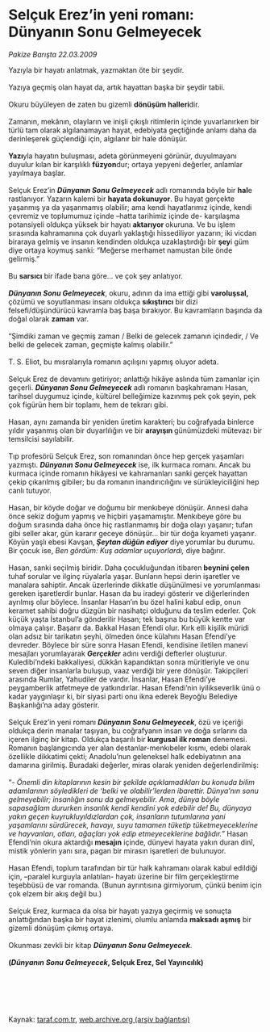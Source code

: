 # Selçuk Erez’in yeni romanı: Dünyanın Sonu Gelmeyecek

*Pakize Barışta 22.03.2009*

<div class="taraf_structure_2col_1zq">
<div class="margen_n">



 <p>Yazıyla bir hayatı anlatmak, yazmaktan öte bir şeydir. <br/><br/>Yazıya geçmiş olan hayat da, artık hayattan başka bir şeydir tabii. <br/><br/>Okuru büyüleyen de zaten bu gizemli <b>dönüşüm halleri</b>dir. <br/><br/>Zamanın, mekânın, olayların ve inişli çıkışlı ritimlerin içinde yuvarlanırken bir türlü tam olarak algılanamayan hayat, edebiyata geçtiğinde anlamı daha da derinleşerek güçlendiği için, algılanır bir hale dönüşür.<b> <br/><br/>Yazı</b>yla hayatın buluşması, adeta görünmeyeni görünür, duyulmayanı duyulur kılan bir karşılıklı <b>füzyon</b>dur; ortaya yepyeni değerler, anlamlar yayılmaya başlar. <br/><br/>Selçuk Erez’in <b><i>Dünyanın Sonu Gelmeyecek</i></b> adlı romanında böyle bir <b>hal</b>e rastlanıyor. Yazarın kalemi bir <b>hayata dokunuyor</b>. Bu hayat gerçekte yaşanmış ya da yaşanmamış olabilir; ama kendi hayatlarımız içinde, kendi çevremiz ve toplumumuz içinde –hatta tarihimiz içinde de- karşılaşma potansiyeli oldukça yüksek bir hayatı <b>aktarıyor </b>okuruna. Ve bu işlem sırasında kahramanına çok duyarlı yaklaştığı hissediliyor yazarın; iki vicdan biraraya gelmiş ve insanın kendinden oldukça uzaklaştırdığı bir <b>şey</b>i güm diye ortaya koymuş sanki: “Meğerse merhamet namustan bile önde gelirmiş.” <br/><br/>Bu <b>sarsıcı</b> bir ifade bana göre... ve çok şey anlatıyor.<b><i> <br/><br/>Dünyanın Sonu Gelmeyecek</i></b>, okuru, adının da ima ettiği gibi <b>varoluşsal,</b> çözümü ve soyutlanması insanı oldukça <b>sıkıştırıcı</b> bir dizi felsefi/düşündürücü kavramla baş başa bırakıyor. Bu kavramların başında da doğal olarak <b>zaman</b> var. <br/><br/>“Şimdiki zaman ve geçmiş zaman / Belki de gelecek zamanın içindedir, / Ve belki de gelecek zaman, geçmişte kalmış olabilir.” <br/><br/>T. S. Eliot, bu mısralarıyla romanın açılışını yapmış oluyor adeta. <br/><br/>Selçuk Erez de devamını getiriyor; anlattığı hikâye aslında tüm zamanlar için geçerli. <b><i>Dünyanın Sonu Gelmeyecek</i></b> adlı romanın başkahramanı Hasan, tarihsel duygumuz içinde, kültürel belleğimize kazınmış pek çok şeyin, pek çok figürün hem bir toplamı, hem de tekrarı gibi. <br/><br/>Hasan, aynı zamanda bir yeniden üretim karakteri; bu coğrafyada binlerce yıldır yaşanmış olan bir duyarlılığın ve bir <b>arayışın </b>günümüzdeki mütevazı bir temsilcisi sayılabilir. <br/><br/>Tıp profesörü Selçuk Erez, son romanından önce hep gerçek yaşamları yazmıştı. <b><i>Dünyanın Sonu Gelmeyecek</i></b> ise, ilk kurmaca romanı. Ancak bu kurmaca içinde romanın hikâyesi ve kahramanları sanki gerçek hayattan çekip çıkarılmış gibiler; bu da romanın inandırıcılığını ve sürükleyiciliğini hep canlı tutuyor. <br/><br/>Hasan, bir köyde doğar ve doğumu bir menkıbeye dönüşür. Annesi daha önce sekiz doğum yapmış ve hiçbiri yaşamamıştır. Menkıbeye göre bu doğum sırasında daha önce hiç rastlanmamış bir doğa olayı yaşanır; tufan gibi seller akar, gün kararır geceye dönüşür... bir tür doğa kıyameti yaşanır. Köyün yaşlı ebesi Kavşan,<b><i> Şeytan düğün ediyor</i></b> diye<b><i> </i></b>yorumlar<b><i> </i></b>bu durumu. Bir çocuk ise, <i>Ben gördüm: Kuş adamlar uçuyorlardı, </i>diye bağırır<i>.</i> <br/><br/>Hasan, sanki seçilmiş biridir. Daha çocukluğundan itibaren<b> beynini çelen</b> tuhaf sorular ve ilginç rüyalarla yaşar. Bunların hepsi derin işaretler ve manalara sahiptir. Ancak üzerlerinde dikkatle düşünülmesi ve yorumlanması gereken işaretlerdir bunlar. Hasan da bu iradeyi gösterir ve diğerlerinden ayrılmış olur böylece. İnsanlar Hasan’ın bu özel halini kabul edip, onun keramet sahibi doğru düzgün bir nasihatçi olduğunu da teslim ederler. Çok küçük yaşta İstanbul’a gönderilir Hasan; tek başına bu büyük kentte var olmaya çalışır. Başarır da. Bakkal Hasan Efendi olur. Kırk elli kişilik müridi olan adsız bir tarikatın şeyhi, ölmeden önce külahını Hasan Efendi’ye devreder. Böylece bir süre sonra Hasan Efendi, kendisine iletilen manevi mesajları yorumlayarak <b><i>Gerçekler</i></b> adını verdiği defterler oluşturur. Kuledibi’ndeki bakkaliyesi, dükkân kapandıktan sonra müritleriyle ve onu seven diğer insanlarla buluşup, vaaz verdiği bir yere dönüşür. Takipçileri arasında Rumlar, Yahudiler de vardır. İnsanlar, Hasan Efendi’ye peygamberlik atfetmeye de yatkındırlar. Hasan Efendi’nin iyilikseverlik ünü o kadar yaygınlaşır ki, bir siyasi parti onu ikna ederek Beyoğlu Belediye Başkanlığı’na aday gösterir. <br/><br/>Selçuk Erez’in yeni romanı <b><i>Dünyanın Sonu Gelmeyecek</i></b>, özü ve içeriği oldukça derin manalar taşıyan, bu coğrafyanın insan ve doğa sırlarını da içeren ilginç bir kitap. Oldukça başarılı bir <b>kurgusal ilk roman</b> denemesi. Romanın başlangıcında yer alan destanlar-menkıbeler kısmı, edebi olarak özellikle dikkatimi çekti; Anadolu’nun geleneksel halk edebiyatının ana damarına girilmiş. Buradaki değerler, miras olarak yeniden değerlendirilmiş: <br/><br/>“<i>- Önemli din kitaplarının kesin bir şekilde açıklamadıkları bu konuda bilim adamlarının söyledikleri de ‘belki ve olabilir’lerden ibarettir. Dünya’nın sonu gelmeyebilir; insanlığın sonu da gelmeyebilir. Ama, dünya böyle sapasağlam dururken insanlık kendi kendini yok edebilir de! Bu, dünyaya yakın geçen kuyrukluyıldızlardan çok, insanların tutumlarına yani yaşamlarını sürdürecek, havayı, suyu tamamen tüketip tüketmeyeceklerine ve hayvanları, otları, ağaçları yok edip etmeyeceklerine bağlıdır.</i>” Hasan Efendi’nin okura aktardığı <b>mesajın</b> içinde, dünyevi hayata yakın duran dinî, mistik yönlerin yanı sıra, pagan bir mirasın işaretleri de bulunuyor. <br/><br/>Hasan Efendi, toplum tarafından bir tür halk kahramanı olarak kabul edildiği için, –paralel kurguyla anlatılan- hayatı üzerine bir film gerçekleştirme teşebbüsü de var romanda. (Bunun ayrıntısına girmiyorum, çünkü benim için çok elzem bir akış değil bu.)<br/><br/>Selçuk Erez, kurmaca da olsa bir hayatı yazıya geçirmiş ve sonuçta anlattığından başka bir hayat izlenimi, olumlu anlamda <b>maksadı aşmış</b> bir gizemli dönüşüm çıkmış ortaya. <br/><br/>Okunması zevkli bir kitap <b><i>Dünyanın Sonu Gelmeyecek</i></b>.<b> <br/><br/>(<i>Dünyanın Sonu Gelmeyecek</i>, Selçuk Erez, Sel Yayıncılık)</b></p>
<br/>
<br/>
<br/>



<br/>


<div id="taraf_not">
</div>

</div>


</div>

Kaynak: [taraf.com.tr](http://www.taraf.com.tr:80/makale/4631.htm), [web.archive.org (arşiv bağlantısı)](http://web.archive.org/web/20090614081506/http://www.taraf.com.tr:80/makale/4631.htm)
